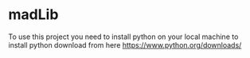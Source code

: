 # madLib

To use this project you need to install python on your local machine to install python download from here https://www.python.org/downloads/
